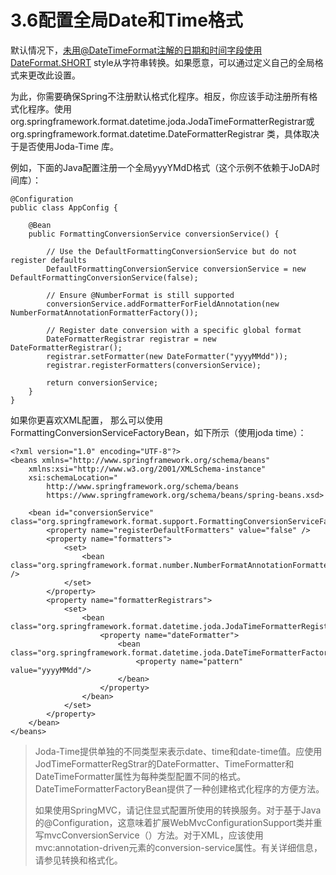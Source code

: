 # 3.6配置全局Date和Time格式

默认情况下，未用@DateTimeFormat注解的日期和时间字段使用DateFormat.SHORT style从字符串转换。如果愿意，可以通过定义自己的全局格式来更改此设置。

为此，你需要确保Spring不注册默认格式化程序。相反，你应该手动注册所有格式化程序。使用org.springframework.format.datetime.joda.JodaTimeFormatterRegistrar或org.springframework.format.datetime.DateFormatterRegistrar 类，具体取决于是否使用Joda-Time 库。

例如，下面的Java配置注册一个全局yyyYMdD格式（这个示例不依赖于JoDA时间库）：

```text
@Configuration
public class AppConfig {

    @Bean
    public FormattingConversionService conversionService() {

        // Use the DefaultFormattingConversionService but do not register defaults
        DefaultFormattingConversionService conversionService = new DefaultFormattingConversionService(false);

        // Ensure @NumberFormat is still supported
        conversionService.addFormatterForFieldAnnotation(new NumberFormatAnnotationFormatterFactory());

        // Register date conversion with a specific global format
        DateFormatterRegistrar registrar = new DateFormatterRegistrar();
        registrar.setFormatter(new DateFormatter("yyyyMMdd"));
        registrar.registerFormatters(conversionService);

        return conversionService;
    }
}
```

如果你更喜欢XML配置， 那么可以使用FormattingConversionServiceFactoryBean，如下所示（使用joda time）：

```text
<?xml version="1.0" encoding="UTF-8"?>
<beans xmlns="http://www.springframework.org/schema/beans"
    xmlns:xsi="http://www.w3.org/2001/XMLSchema-instance"
    xsi:schemaLocation="
        http://www.springframework.org/schema/beans
        https://www.springframework.org/schema/beans/spring-beans.xsd>

    <bean id="conversionService" class="org.springframework.format.support.FormattingConversionServiceFactoryBean">
        <property name="registerDefaultFormatters" value="false" />
        <property name="formatters">
            <set>
                <bean class="org.springframework.format.number.NumberFormatAnnotationFormatterFactory" />
            </set>
        </property>
        <property name="formatterRegistrars">
            <set>
                <bean class="org.springframework.format.datetime.joda.JodaTimeFormatterRegistrar">
                    <property name="dateFormatter">
                        <bean class="org.springframework.format.datetime.joda.DateTimeFormatterFactoryBean">
                            <property name="pattern" value="yyyyMMdd"/>
                        </bean>
                    </property>
                </bean>
            </set>
        </property>
    </bean>
</beans>
```

> Joda-Time提供单独的不同类型来表示date、time和date-time值。应使用JodTimeFormatterRegStrar的DateFormatter、TimeFormatter和DateTimeFormatter属性为每种类型配置不同的格式。DateTimeFormatterFactoryBean提供了一种创建格式化程序的方便方法。
>
> 如果使用SpringMVC，请记住显式配置所使用的转换服务。对于基于Java的@Configuration，这意味着扩展WebMvcConfigurationSupport类并重写mvcConversionService（）方法。对于XML，应该使用mvc:annotation-driven元素的conversion-service属性。有关详细信息，请参见转换和格式化。

